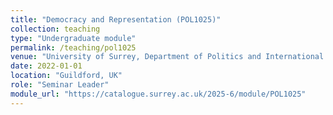 ```yaml
---
title: "Democracy and Representation (POL1025)"
collection: teaching
type: "Undergraduate module"
permalink: /teaching/pol1025
venue: "University of Surrey, Department of Politics and International Relations"
date: 2022-01-01
location: "Guildford, UK"
role: "Seminar Leader"
module_url: "https://catalogue.surrey.ac.uk/2025-6/module/POL1025"
---
```

